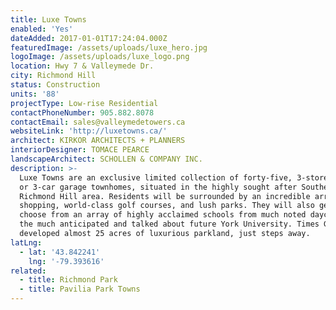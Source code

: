 ```yaml
---
title: Luxe Towns
enabled: 'Yes'
dateAdded: 2017-01-01T17:24:04.000Z
featuredImage: /assets/uploads/luxe_hero.jpg
logoImage: /assets/uploads/luxe_logo.png
location: Hwy 7 & Valleymede Dr.
city: Richmond Hill
status: Construction
units: '88'
projectType: Low-rise Residential
contactPhoneNumber: 905.882.8078
contactEmail: sales@valleymedetowers.ca
websiteLink: 'http://luxetowns.ca/'
architect: KIRKOR ARCHITECTS + PLANNERS
interiorDesigner: TOMACE PEARCE
landscapeArchitect: SCHOLLEN & COMPANY INC.
description: >-
  Luxe Towns are an exclusive limited collection of forty-five, 3-storey, 2-car
  or 3-car garage townhomes, situated in the highly sought after Southern
  Richmond Hill area. Residents will be surrounded by an incredible array of
  shopping, world-class golf courses, and lush parks. They will also get to
  choose from an array of highly acclaimed schools from much noted daycares to
  the much anticipated and talked about future York University. Times Group has
  developed almost 25 acres of luxurious parkland, just steps away.
latLng:
  - lat: '43.842241'
    lng: '-79.393616'
related:
  - title: Richmond Park
  - title: Pavilia Park Towns
---
```


